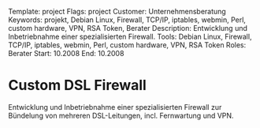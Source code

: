 Template: project
Flags: project
Customer: Unternehmensberatung
Keywords: projekt, Debian Linux, Firewall, TCP/IP, iptables, webmin, Perl, custom hardware, VPN, RSA Token, Berater
Description: Entwicklung und Inbetriebnahme einer spezialisierten Firewall.
Tools: Debian Linux, Firewall, TCP/IP, iptables, webmin, Perl, custom hardware, VPN, RSA Token
Roles: Berater
Start: 10.2008
End: 10.2008

# Custom DSL Firewall

Entwicklung und Inbetriebnahme einer spezialisierten Firewall zur Bündelung von mehreren DSL-Leitungen, incl. Fernwartung und VPN.



